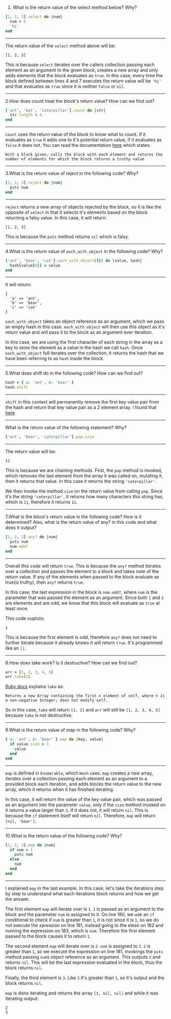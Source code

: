 1. What is the return value of the select method below? Why?

```ruby
[1, 2, 3].select do |num|
  num > 5
  'hi'
end
```

---

The return value of the `select` method above will be:

```
[1, 2, 3]
```

This is because `select` iterates over the callers collection passing each element as an argument to the given block, creates a new array and only adds elements that the block evaluates as `true`. In this case, every time the block defined between lines 4 and 7 executes the return value will be `'hi'` and that evaluates as `true` since it is neither `false` or `nil`.

---

2.How does count treat the block's return value? How can we find out?

```ruby
['ant', 'bat', 'caterpillar'].count do |str|
  str.length < 4
end
```

---

`count` uses the return value of the block to know what to count. If it evaluates as `true` it adds one to it's potential return value, if it evaluates as `false` it does not. You can read the documentation [here](https://docs.ruby-lang.org/en/master/Enumerable.html#method-i-count) which states:

```
With a block given, calls the block with each element and returns the number of elements for which the block returns a truthy value
```
---

3.What is the return value of reject in the following code? Why?

```ruby
[1, 2, 3].reject do |num|
  puts num
end
```

---

`reject` returns a new array of objects rejected by the block, so it is like the opposite of `select` in that it selects it's elements based on the block returning a falsy value. In this case, it will return:

```
[1, 2, 3]
```

This is because the `puts` method returns `nil` which is falsy.

---

4.What is the return value of `each_with_object` in the following code? Why?

```ruby
['ant', 'bear', 'cat'].each_with_object({}) do |value, hash|
  hash[value[0]] = value
end
```

---

It will return:
```
{
  'a' => 'ant',
  'b' => 'bear',
  'c' => 'cat'
}
```

`each_with_object` takes an object reference as an argument, which we pass an empty hash in this case. `each_with_object` will then use this object as it's return value and will pass it to the block as an argument ever iteration.

In this case, we are using the first character of each string in the array as a key to store the element as a value in the hash we call `hash`. Once `each_with_object` full iterates over the collection, it returns the hash that we have been referring to as `hash` inside the block.

---

5.What does shift do in the following code? How can we find out?

```ruby
hash = { a: 'ant', b: 'bear' }
hash.shift
```

---
`shift` in this context will permanently remove the first key value pair from the hash and return that key value pair as a 2 element array. I found that [here](https://docs.ruby-lang.org/en/master/Hash.html#method-i-shift)

---

What is the return value of the following statement? Why?

```ruby
['ant', 'bear', 'caterpillar'].pop.size
```

---

The return value will be:

```
11
```

This is because we are chaining methods. First, the `pop` method is invoked, which removes the last element from the array it was called on, mutating it, then it returns that value. In this case it returns the string `'caterpillar'`.

We then invoke the method `size` on the return value from calling `pop`. Since it's the string `'caterpillar'`, it returns how many characters this string has, which is `11`, therefore it returns `11`.

---

7.What is the block's return value in the following code? How is it determined? Also, what is the return value of any? in this code and what does it output?

```ruby
[1, 2, 3].any? do |num|
  puts num
  num.odd?
end
```

---

Overall this code will return `true`. This is because the `any?` method iterates over a collection and passes the element to a block and takes note of the return value. If any of the elements when passed to the block evaluate as true(is truthy), then `any?` returns `true`.

In this case, the last expression in the block is `nom.odd?`, where `num` is the parameter that was passed the element as an argument. Since both `1` and `3` are elements and are odd, we know that this block will evaluate as `true` at least once.

This code ouptuts:

```
1
```

This is because the first element is odd, therefore `any?` does not need to further iterate because it already knows it will return `true`. It's programmed like an `||`.

---

8.How does take work? Is it destructive? How can we find out?

```ruby
arr = [1, 2, 3, 4, 5]
arr.take(2)
```

[Ruby docs](https://docs.ruby-lang.org/en/master/Array.html#method-i-take) explains `take` as:

```
Returns a new Array containing the first n element of self, where n is a non-negative Integer; does not modify self.
```

So in this case, `take` will return `[1, 2]` and `arr` will still be `[1, 2, 3, 4, 5]` because `take` is not destructive.

---

9.What is the return value of map in the following code? Why?

```ruby
{ a: 'ant', b: 'bear' }.map do |key, value|
  if value.size > 3
    value
  end
end
```

---

`map` is defined in `Enumerable`, which `Hash` uses. `map` creates a new array, iterates over a collection passing each element as an argument to a provided block each iteration, and adds blocks the return value to the new array, which it returns when it has finished iterating.

In this case, it will return the value of the key value pair, which was passed as an argument into the parameter `value`, only if the `size` method invoked on it returns a value larger than `3`. If it does not, it will return `nil`. This is because the `if` statement itself will return `nil`. Therefore, `map` will return `[nil, 'bear']`.

---

10.What is the return value of the following code? Why?

```ruby
[1, 2, 3].map do |num|
  if num > 1
    puts num
  else
    num
  end
end
```

---

I explained `map` in the last example. In this case, let's take the iterations step by step to understand what each iterations block returns and how we get the answer.

The first element `map` will iterate over is `1`. `1` is passed as an argument to the block and the parameter `num` is assigned to it. On line 180, we use an `if` conditional to check if `num` is greater than `1`, it is not since it is `1`, so we do not execute the xpression on line 181, instead going to the elese on 182 and running the expression on 183, which is `num`. Therefore the first element passed to the block causes it to return `1`.

The second element `map` will iterate over is `2`. `num` is assigned to `2`. `2` is greater than `1`, so we execute the expression on line 181, invokings the `puts` method passing `num`s object reference as an argument. This outputs `2` and returns `nil`. This will be the last expression evaluated in the block, thus the block returns `nil`.

Finally, the third element is `3`. Like `2` it's greater than `1`, so it's output and the block returns `nil`.

`map` is done iterating and returns the array `[1, nil, nil]` and while it was iterating output:

```
2
3
```
